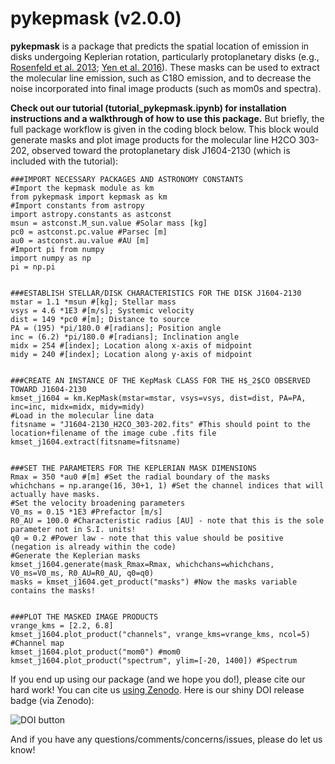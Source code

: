 # pykepmask (v2.0.0)
**pykepmask** is a package that predicts the spatial location of emission in disks undergoing Keplerian rotation, particularly protoplanetary disks (e.g., [Rosenfeld et al. 2013](https://ui.adsabs.harvard.edu/abs/2013ApJ...774...16R/abstract); [Yen et al. 2016](https://ui.adsabs.harvard.edu/abs/2016ApJ...832..204Y/abstract)).  These masks can be used to extract the molecular line emission, such as C18O emission, and to decrease the noise incorporated into final image products (such as mom0s and spectra).  

**Check out our tutorial (tutorial_pykepmask.ipynb) for installation instructions and a walkthrough of how to use this package.**  But briefly, the full package workflow is given in the coding block below.  This block would generate masks and plot image products for the molecular line H2CO 303-202, observed toward the protoplanetary disk J1604-2130 (which is included with the tutorial):

```
###IMPORT NECESSARY PACKAGES AND ASTRONOMY CONSTANTS
#Import the kepmask module as km
from pykepmask import kepmask as km
#Import constants from astropy
import astropy.constants as astconst
msun = astconst.M_sun.value #Solar mass [kg]
pc0 = astconst.pc.value #Parsec [m]
au0 = astconst.au.value #AU [m]
#Import pi from numpy
import numpy as np
pi = np.pi


###ESTABLISH STELLAR/DISK CHARACTERISTICS FOR THE DISK J1604-2130
mstar = 1.1 *msun #[kg]; Stellar mass
vsys = 4.6 *1E3 #[m/s]; Systemic velocity
dist = 149 *pc0 #[m]; Distance to source
PA = (195) *pi/180.0 #[radians]; Position angle
inc = (6.2) *pi/180.0 #[radians]; Inclination angle
midx = 254 #[index]; Location along x-axis of midpoint
midy = 240 #[index]; Location along y-axis of midpoint


###CREATE AN INSTANCE OF THE KepMask CLASS FOR THE H$_2$CO OBSERVED TOWARD J1604-2130
kmset_j1604 = km.KepMask(mstar=mstar, vsys=vsys, dist=dist, PA=PA, inc=inc, midx=midx, midy=midy)
#Load in the molecular line data
fitsname = "J1604-2130_H2CO_303-202.fits" #This should point to the location+filename of the image cube .fits file
kmset_j1604.extract(fitsname=fitsname)


###SET THE PARAMETERS FOR THE KEPLERIAN MASK DIMENSIONS
Rmax = 350 *au0 #[m] #Set the radial boundary of the masks
whichchans = np.arange(16, 30+1, 1) #Set the channel indices that will actually have masks.
#Set the velocity broadening parameters
V0_ms = 0.15 *1E3 #Prefactor [m/s]
R0_AU = 100.0 #Characteristic radius [AU] - note that this is the sole parameter not in S.I. units!
q0 = 0.2 #Power law - note that this value should be positive (negation is already within the code)
#Generate the Keplerian masks
kmset_j1604.generate(mask_Rmax=Rmax, whichchans=whichchans, V0_ms=V0_ms, R0_AU=R0_AU, q0=q0)
masks = kmset_j1604.get_product("masks") #Now the masks variable contains the masks!


###PLOT THE MASKED IMAGE PRODUCTS
vrange_kms = [2.2, 6.8]
kmset_j1604.plot_product("channels", vrange_kms=vrange_kms, ncol=5) #Channel map
kmset_j1604.plot_product("mom0") #mom0
kmset_j1604.plot_product("spectrum", ylim=[-20, 1400]) #Spectrum
```

If you end up using our package (and we hope you do!), please cite our hard work!  You can cite us [using Zenodo](https://zenodo.org/record/3672187#.Xktl0ShKgrM). Here is our shiny DOI release badge (via Zenodo):

![DOI button](https://zenodo.org/badge/176531775.svg)

And if you have any questions/comments/concerns/issues, please do let us know!

